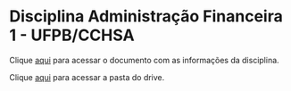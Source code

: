 # Disciplina Administração Financeira 1 - UFPB/CCHSA

Clique [aqui](https://drive.google.com/drive/folders/12WhFKFA67dZQTbQ2S-dv2K8fHJ4kTQYJ?usp=share_link) para acessar o documento com as informações da disciplina.

Clique [aqui](https://drive.google.com/drive/folders/12WhFKFA67dZQTbQ2S-dv2K8fHJ4kTQYJ?usp=share_link) para acessar a pasta do drive.
